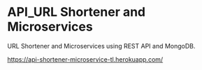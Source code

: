 # API_URL Shortener and Microservices
URL Shortener and Microservices using REST API and MongoDB.

https://api-shortener-microservice-tl.herokuapp.com/
